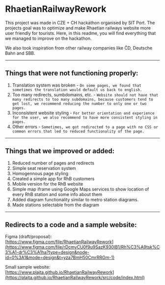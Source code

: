 # RhaetianRailwayRework

This project was made in CZE + CH hackathon organised by SIT Port. The projects goal was to optimize and make Rhaetian railways website more user friendly for tourists. Here, in this readme, you will find everything that we managed to improve on the hackathon.

We also took inspiration from other railway companies like ČD, Deutsche Bahn and SBB.

---

## Things that were not functioning properly:

1. Translation system was broken - `On some pages, we found that sometimes the translation would default us back to english.`
2.  Too many redirects, sumbdomains, etc. - `Website should not have that many redirects to too many subdomains, because customers tend to get lost, we recommend reducing the number to only one or two pages.`
3. Inconsistent website styling - `For better orientation and experience for the user, we also recommend to have more consistent styling in pages.`
4. Other errors - `Sometimes, we got redirected to a page with no CSS or common errors that led to reduced functionality of the page.`

---

## Things that we improved or added:
1. Reduced number of pages and redirects
2. Simple seat reservation system
3. Homogennous page styling
4. Created a simple app for RhB customers
5. Mobile version for the RhB website
6. Simple map iframe using Google Maps services to show location of every RhB station and some info about them
7. Added diagram functionality similar to metro station diagrams.
8. Made stations selectable from the diagram

---

## Redirects to a code and a sample website:

Figma (draft/proposal): [https://www.figma.com/file/RhaetianRailwayRework](https://www.figma.com/file/rDcmyCU0f9u9SazK930IB1/Rh%C3%A9tsk%C3%A1-dr%C3%A1ha?type=design&node-id=0%3A1&mode=design&t=yza7BmH50CmrRRGm-1)

Small sample website:  [https://www.plajta.github.io/RhaetianRailwayRework](https://plajta.github.io/RhaetianRailwayRework/src/code/index.html)